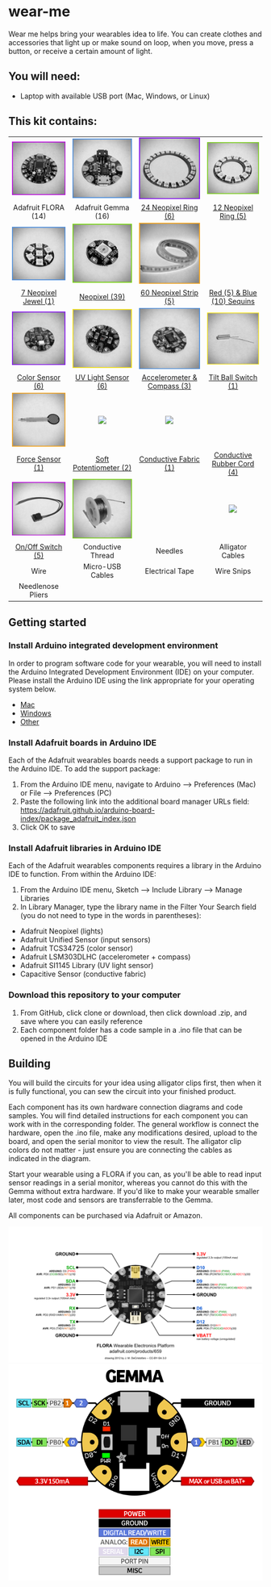 # wear-me

Wear me helps bring your wearables idea to life. You can create clothes and accessories that light up or make sound on loop, when you move, press a button, or receive a certain amount of light.

## You will need:
- Laptop with available USB port (Mac, Windows, or Linux)

## This kit contains:
|   |   |   |   |
|:---:|:---:|:---:|:---:|
| <img src="https://github.com/eaziware/wear-me/blob/master/images/flora.png" width="250px"/> | <img src="https://github.com/eaziware/wear-me/blob/master/images/gemma.png" width="250px"/> | <img src="https://github.com/eaziware/wear-me/blob/master/images/neopixel-24-ring.png" width="250px"/> | <img src="https://github.com/eaziware/wear-me/blob/master/images/neopixel-12-ring.png" width="250px"/> |
| Adafruit FLORA (14) | Adafruit Gemma (16) | [24 Neopixel Ring (6)](https://github.com/eaziware/wear-me/tree/master/lights-neopixels) | [12 Neopixel Ring (5)](https://github.com/eaziware/wear-me/tree/master/lights-neopixels) |
| <img src="https://github.com/eaziware/wear-me/blob/master/images/neopixel-7-jewel.png" width="250px"/> | <img src="https://github.com/eaziware/wear-me/blob/master/images/neopixel.png" width="250px"/> | <img src="https://github.com/eaziware/wear-me/blob/master/images/neopixel-60-strip.png" width="250px"/> |   |
| [7 Neopixel Jewel (1)](https://github.com/eaziware/wear-me/tree/master/lights-neopixels) | [Neopixel (39)](https://github.com/eaziware/wear-me/tree/master/lights-neopixels) | [60 Neopixel Strip (5)](https://github.com/eaziware/wear-me/tree/master/lights-neopixels) | [Red (5) & Blue (10) Sequins](https://github.com/eaziware/wear-me/tree/master/lights-sequins) |
| <img src="https://github.com/eaziware/wear-me/blob/master/images/color-sensor.png" width="250px"/> | <img src="https://github.com/eaziware/wear-me/blob/master/images/uv-light-sensor.png" width="250px"/> | <img src="https://github.com/eaziware/wear-me/blob/master/images/accelerometer-compass.png" width="250px"/> | <img src="https://github.com/eaziware/wear-me/blob/master/images/tilt-ball-switch.png" width="250px"/> |
| [Color Sensor (6)](https://github.com/eaziware/wear-me/tree/master/inputs-color-sensor) | [UV Light Sensor (6)](https://github.com/eaziware/wear-me/tree/master/inputs-uv-light-sensor) | [Accelerometer & Compass (3)](https://github.com/eaziware/wear-me/tree/master/inputs-accelerometer-compass) | [Tilt Ball Switch (1)](https://github.com/eaziware/wear-me/tree/master/inputs-tilt-ball-switch) |
| <img src="https://github.com/eaziware/wear-me/blob/master/images/force-sensor.png" width="250px"/> | <img src="https://github.com/eaziware/wear-me/blob/master/images/soft-potentiometer.png" width="250px"/> | <img src="https://github.com/eaziware/wear-me/blob/master/images/conductive-fabric.png" width="250px"/> |   |
| [Force Sensor (1)](https://github.com/eaziware/wear-me/tree/master/inputs-force-sensor) | [Soft Potentiometer (2)](https://github.com/eaziware/wear-me/tree/master/inputs-soft-potentiometer) | [Conductive Fabric (1)](https://github.com/eaziware/wear-me/tree/master/inputs-conductive-fabric) | [Conductive Rubber Cord (4)](https://github.com/eaziware/wear-me/tree/master/inputs-conductive-rubber-cord-stretch-sensor) |
| <img src="https://github.com/eaziware/wear-me/blob/master/images/on-off-switch.png" width="250px"/> | <img src="https://github.com/eaziware/wear-me/blob/master/images/conductive-thread.png" width="250px"/> |   | <img src="https://github.com/eaziware/wear-me/blob/master/images/alligator-clips.png" width="250px"/> |   |
| [On/Off Switch (5)](https://github.com/eaziware/wear-me/tree/master/inputs-on-off-switch) | Conductive Thread | Needles | Alligator Cables |
| Wire | Micro-USB Cables | Electrical Tape | Wire Snips |
| Needlenose Pliers |

## Getting started
### Install Arduino integrated development environment
In order to program software code for your wearable, you will need to install the Arduino Integrated Development Environment (IDE) on your computer. Please install the Arduino IDE using the link appropriate for your operating system below.
- [Mac](https://www.arduino.cc/download_handler.php?f=/arduino-1.8.5-macosx.zip)
- [Windows](https://www.arduino.cc/download_handler.php?f=https://www.microsoft.com/store/apps/9nblggh4rsd8?ocid=badge)
- [Other](https://www.arduino.cc/en/Main/Software)

### Install Adafruit boards in Arduino IDE
Each of the Adafruit wearables boards needs a support package to run in the Arduino IDE. To add the support package:
1. From the Arduino IDE menu, navigate to Arduino --> Preferences (Mac) or File --> Preferences (PC)
2. Paste the following link into the additional board manager URLs field: https://adafruit.github.io/arduino-board-index/package_adafruit_index.json
3. Click OK to save

### Install Adafruit libraries in Arduino IDE
Each of the Adafruit wearables components requires a library in the Arduino IDE to function. From within the Arduino IDE:
1. From the Arduino IDE menu, Sketch --> Include Library --> Manage Libraries
2. In Library Manager, type the library name in the Filter Your Search field (you do not need to type in the words in parentheses):
- Adafruit Neopixel (lights)
- Adafruit Unified Sensor (input sensors)
- Adafruit TCS34725 (color sensor)
- Adafruit LSM303DLHC (accelerometer + compass)
- Adafruit SI1145 Library (UV light sensor)
- Capacitive Sensor (conductive fabric)

### Download this repository to your computer
1. From GitHub, click clone or download, then click download .zip, and save where you can easily reference
2. Each component folder has a code sample in a .ino file that can be opened in the Arduino IDE

## Building
You will build the circuits for your idea using alligator clips first, then when it is fully functional, you can sew the circuit into your finished product.

Each component has its own hardware connection diagrams and code samples. You will find detailed instructions for each component you can work with in the corresponding folder. The general workflow is connect the hardware, open the .ino file, make any modifications desired, upload to the board, and open the serial monitor to view the result. The alligator clip colors do not matter - just ensure you are connecting the cables as indicated in the diagram.

Start your wearable using a FLORA if you can, as you'll be able to read input sensor readings in a serial monitor, whereas you cannot do this with the Gemma without extra hardware. If you'd like to make your wearable smaller later, most code and sensors are transferrable to the Gemma.

All components can be purchased via Adafruit or Amazon.

<img src="https://github.com/eaziware/wear-me/blob/master/images/flora_pinout.png"/>
<div align="center"><img src="https://github.com/eaziware/wear-me/blob/master/images/gemma_pinout.png"/></div>
